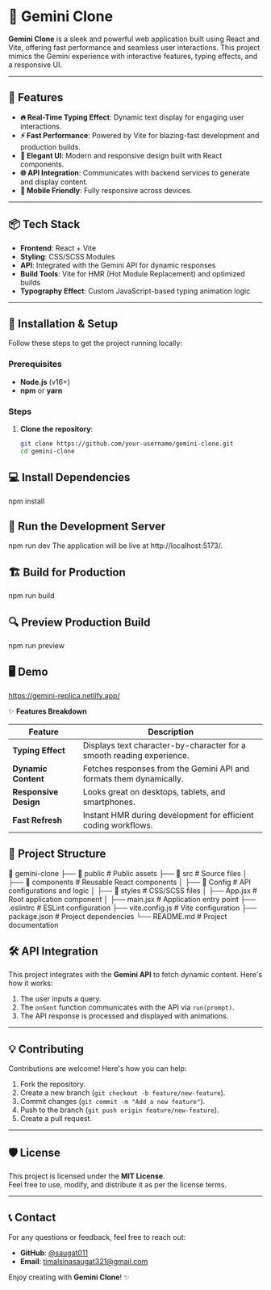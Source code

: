 # 🌌 Gemini Clone

**Gemini Clone** is a sleek and powerful web application built using React and Vite, offering fast performance and seamless user interactions. This project mimics the Gemini experience with interactive features, typing effects, and a responsive UI.

---

## 🚀 Features

- **🔥 Real-Time Typing Effect**: Dynamic text display for engaging user interactions.
- **⚡ Fast Performance**: Powered by Vite for blazing-fast development and production builds.
- **🎨 Elegant UI**: Modern and responsive design built with React components.
- **🌐 API Integration**: Communicates with backend services to generate and display content.
- **📱 Mobile Friendly**: Fully responsive across devices.

---

## 📦 Tech Stack

- **Frontend**: React + Vite
- **Styling**: CSS/SCSS Modules
- **API**: Integrated with the Gemini API for dynamic responses
- **Build Tools**: Vite for HMR (Hot Module Replacement) and optimized builds
- **Typography Effect**: Custom JavaScript-based typing animation logic

---

## 🎯 Installation & Setup

Follow these steps to get the project running locally:

### Prerequisites

- **Node.js** (v16+)
- **npm** or **yarn**

### Steps

1. **Clone the repository**:
   ```bash
   git clone https://github.com/your-username/gemini-clone.git
   cd gemini-clone

## 💻 Install Dependencies
npm install

## 🚀 Run the Development Server
npm run dev
The application will be live at http://localhost:5173/.

## 🏗️ Build for Production
npm run build

## 🔍 Preview Production Build
npm run preview

## 🖥️ Demo
https://gemini-replica.netlify.app/

✨ **Features Breakdown**

| Feature            | Description                                                                 |
|--------------------|-----------------------------------------------------------------------------|
| **Typing Effect**  | Displays text character-by-character for a smooth reading experience.       |
| **Dynamic Content**| Fetches responses from the Gemini API and formats them dynamically.         |
| **Responsive Design** | Looks great on desktops, tablets, and smartphones.                      |
| **Fast Refresh**   | Instant HMR during development for efficient coding workflows.              |

## 🌟 Project Structure
📂 gemini-clone
├── 📂 public         # Public assets
├── 📂 src            # Source files
│   ├── 📂 components # Reusable React components
│   ├── 📂 Config     # API configurations and logic
│   ├── 📂 styles     # CSS/SCSS files
│   ├── App.jsx       # Root application component
│   ├── main.jsx      # Application entry point
├── .eslintrc         # ESLint configuration
├── vite.config.js    # Vite configuration
├── package.json      # Project dependencies
└── README.md         # Project documentation

## 🛠️ API Integration

This project integrates with the **Gemini API** to fetch dynamic content. Here's how it works:

1. The user inputs a query.
2. The `onSent` function communicates with the API via `run(prompt)`.
3. The API response is processed and displayed with animations.

---

## 💡 Contributing

Contributions are welcome! Here's how you can help:

1. Fork the repository.
2. Create a new branch (`git checkout -b feature/new-feature`).
3. Commit changes (`git commit -m "Add a new feature"`).
4. Push to the branch (`git push origin feature/new-feature`).
5. Create a pull request.

---

## 🛡️ License

This project is licensed under the **MIT License**.  
Feel free to use, modify, and distribute it as per the license terms.

---

## 📞 Contact

For any questions or feedback, feel free to reach out:

- **GitHub**: [@saugat011](https://github.com/saugat011)
- **Email**: timalsinasaugat321@gmail.com

Enjoy creating with **Gemini Clone**! ✨







